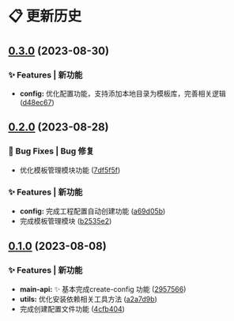 # 📋 更新历史 



## [0.3.0](https://github.com/yun8711/yun-kit/compare/v0.2.0...v0.3.0) (2023-08-30)


### ✨ Features | 新功能

* **config:** 优化配置功能，支持添加本地目录为模板库，完善相关逻辑 ([d48ec67](https://github.com/yun8711/yun-kit/commit/d48ec67927cf63c33e576e5627e51526d585213b))

## [0.2.0](https://github.com/yun8711/yun-kit/compare/0.1.0...v0.2.0) (2023-08-28)


### 🐛 Bug Fixes | Bug 修复

* 优化模板管理模块功能 ([7df5f5f](https://github.com/yun8711/yun-kit/commit/7df5f5f56374b84bc4e4d5e03e6c7e54295ddf52))


### ✨ Features | 新功能

* **config:** 完成工程配置自动创建功能 ([a69d05b](https://github.com/yun8711/yun-kit/commit/a69d05b763478ddcde33436d0090231eaa08a7da))
* 完成模板管理模块 ([b2535e2](https://github.com/yun8711/yun-kit/commit/b2535e297dba0a02e7a8c62561fb82b9b349c1c9))

## [0.1.0](https://github.com/yun8711/yun-kit/compare/4cfb404a64a2de8805f2d39ef11e0acaf3de8bf5...0.1.0) (2023-08-08)


### ✨ Features | 新功能

* **main-api:** :sparkles: 基本完成create-config 功能 ([2957566](https://github.com/yun8711/yun-kit/commit/2957566f1382165cee467ade3cf2383f64e755fa))
* **utils:** 优化安装依赖相关工具方法 ([a2a7d9b](https://github.com/yun8711/yun-kit/commit/a2a7d9b635f46f372fad38efb41b664bbbde8e44))
* 完成创建配置文件功能 ([4cfb404](https://github.com/yun8711/yun-kit/commit/4cfb404a64a2de8805f2d39ef11e0acaf3de8bf5))